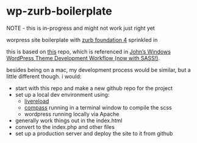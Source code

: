 wp-zurb-boilerplate
===================

NOTE - this is in-progress and might not work just right yet

worpress site boilerplate with [zurb foundation 4](http://foundation.zurb.com/) sprinkled in

this is based on [this](https://github.com/inverse-paradox/boilerplate) repo, which is referenced in [John’s Windows WordPress Theme Development Workflow (now with SASS!)](http://www.inverseparadox.com/2013/05/johns-windows-wordpress-theme-development-workflow-now-with-sass/).

besides being on a mac, my development process would be similar, but a little different though. i would:

* start with this repo and make a new github repo for the project
* set up a local dev environment using:
  * [livereload](http://livereload.com/)
  * [compass](http://compass-style.org/) running in a terminal window to compile the scss
  * wordpress running locally via Apache
* generally work things out in the index.html
* convert to the index.php and other files
* set up a production server and deploy the site to it from github
